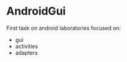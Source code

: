 # AndroidGui

First task on android laboratories focused on:
<ul>
  <li>gui</li>
  <li>activities</li>
  <li>adapters</li>
